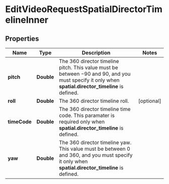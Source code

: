 

# EditVideoRequestSpatialDirectorTimelineInner


## Properties

| Name | Type | Description | Notes |
|------------ | ------------- | ------------- | -------------|
|**pitch** | **Double** | The 360 director timeline pitch. This value must be between −90 and 90, and you must specify it only when **spatial.director_timeline** is defined. |  |
|**roll** | **Double** | The 360 director timeline roll. |  [optional] |
|**timeCode** | **Double** | The 360 director timeline time code. This paramater is required only when **spatial.director_timeline** is defined. |  |
|**yaw** | **Double** | The 360 director timeline yaw. This value must be between 0 and 360, and you must specify it only when **spatial.director_timeline** is defined. |  |



